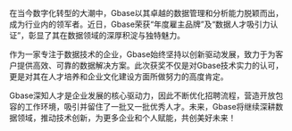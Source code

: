 在当今数字化转型的大潮中，Gbase以其卓越的数据管理和分析能力脱颖而出，成为行业内的领军者。近日，Gbase荣获“年度雇主品牌”及“数据人才吸引力认证”，彰显了其在数据领域的深厚积淀与独特魅力。

作为一家专注于数据技术的企业，Gbase始终坚持以创新驱动发展，致力于为客户提供高效、可靠的数据解决方案。此次获奖不仅是对Gbase技术实力的认可，更是对其在人才培养和企业文化建设方面所做努力的高度肯定。

Gbase深知人才是企业发展的核心驱动力，因此不断优化招聘流程，营造开放包容的工作环境，吸引并留住了一批又一批优秀人才。未来，Gbase将继续深耕数据领域，推动技术创新，为更多企业和个人赋能，共创美好未来！